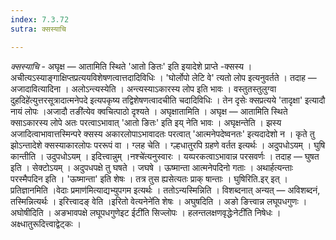 ```yaml
---
index: 7.3.72
sutra: क्सस्याचि

---
```

_क्सस्याचि_ - अघृक्ष —  आतामिति स्थिते 'आतो ङितः' इति इयादेशे प्राप्ते -क्सस्य । अचीत्यऽस्याङ्गाक्षिप्तप्रत्ययविशेषणत्वात्तदादिविधिः । 'घोर्लोपो लेटि वे' त्यतो लोप इत्यनुवर्तते । तदाह —  अजादावित्यादिना । अलोऽन्त्यस्येति । अन्त्यस्याऽकारस्य लोप इति भावः । वस्तुतस्तुलुग्वा दुहदिहे॑त्युत्तरसूत्रादात्मनेपदे इत्यपकृष्य तद्विशेषणत्वादचीति चदादिविधिः । तेन दृसेः क्सप्रत्यये 'तादृक्षा' इत्यादौ नायं लोपः ।अजादौ तङी॑त्येव क्वचित्पाठो दृश्यते । अघृक्षातामिति । अघृक्ष —  आतामिति स्थिते क्साऽकारस्य लोपे अतः परत्वाऽभावात् 'आतो ङितः' इति इय् नेति भावः । अघृक्षन्तेति । झस्य अजादित्वाभावात्तस्मिन्परे क्सस्य अकारलोपाऽभावादतः परत्वात् 'आत्मनेपदेष्वनतः' इत्यदादेशो न । कृते तु झोऽन्तादेशे क्सस्याकारलोपः पररूपं वा । ग्लह चेति । ग्ल्हधातुरपि ग्रहणे वर्तत इत्यर्थः । अदुपधोऽयम् । घुषि कान्तीति । उदुपधोऽयम् । इदित्त्वान्नुम् ।नश्चे॑त्यनुस्वारः । यय्परकत्वाऽभावान्न परसवर्णः । तदाह — घुषत इति । सेक्टोऽयम् । अदुपधपक्षे तु घषते । जघषे । ऊष्मान्ता आत्मनेपदिनो गताः । अथार्हत्यन्ताः परस्मैपदिन इति । 'ऊष्मान्ता' इति शेषः । तत्र तुस ह्यसेत्यतः प्राक् षान्ताः । घुषिरिति.इर् इत् । प्रतिज्ञानमिति ।वेदाः प्रमाण॑मित्याद्यभ्युपगम इत्यर्थः । ततोऽन्यस्मिन्निति । विशब्दनात् अन्यत् —  अविशब्दनं, तस्मिन्नित्यर्थः । इरित्त्वादङ् वेति ।इरितो वेत्यनेने॑ति शेषः । अघुषदिति । अङो ङित्त्वान्न लघूपधगुणः । अघोषीदिति । अङभावपक्षे लघूपधगुणेइट ईटी॑ति सिज्लोपः । हलन्तलक्षणवृद्धेःनेटी॑ति निषेधः । अक्ष्धातुरूदित्त्वाद्वेट्कः ।